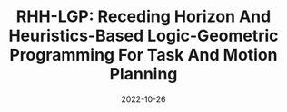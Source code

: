 ---
title: "RHH-LGP: Receding Horizon And Heuristics-Based Logic-Geometric Programming For Task And Motion Planning"
collection: publications
permalink: /publication/2019-bayespostest
date: 2022-10-26
pubtype: "conference"
venue: 'Proc. of the Int. Conf. on Intelligent Robots and Systems (IROS)'
paperurl: '/files/pdf/2022_rhhlgp.pdf'
link: 'https://arxiv.org/abs/2110.03420'
citation: 'Cornelius V. Braun, Joaquim Ortiz-Haro, and Ozgur S. Oguz Marc Toussaint. In Proc. of the Int. Conf. on Intelligent Robots and Systems (IROS), 2021.'
---